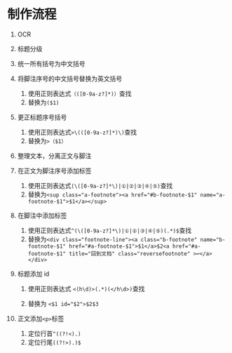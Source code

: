 # 制作流程

1. OCR
2. 标题分级
3. 统一所有括号为中文括号
4. 将脚注序号的中文括号替换为英文括号
   1. 使用正则表达式`（([0-9a-z?]*)）`查找
   2. 替换为`($1)`
5. 更正标题序号括号
   1. 使用正则表达式`>\(([0-9a-z?]*)\)`查找
   2. 替换为`>（$1）`
6. 整理文本，分离正文与脚注
7. 在正文为脚注序号添加标签
   1. 使用正则表达式`(\([0-9a-z?]*\)|①|②|③|④|⑤)`查找
   2. 替换为`<sup class="a-footnote"><a href="#b-footnote-$1" name="a-footnote-$1">$1</a></sup>`
8. 在脚注中添加标签
   1. 使用正则表达式`^(\([0-9a-z?]*\)|①|②|③|④|⑤)(.*)$`查找
   2. 替换为`<div class="footnote-line"><a class="b-footnote" name="b-footnote-$1" href="#a-footnote-$1">$1</a>$2<a href="#a-footnote-$1" title="回到文档" class="reversefootnote" >↩</a></div>`

9. 标题添加 id

   1. 使用正则表达式 `<(h\d)>(.*)(</h\d>)`查找

   2. 替换为 `<$1 id="$2">$2$3`

10. 正文添加`<p>`标签

    1. 定位行首`^((?!<).)`
    2. 定位行尾`((?!>).)$`
